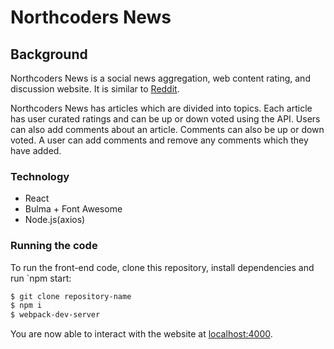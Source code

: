 # Northcoders News

## Background

Northcoders News is a social news aggregation, web content rating, and discussion website. It is similar to [Reddit](https://www.reddit.com/).

Northcoders News has articles which are divided into topics. Each article has user curated ratings and can be up or down voted using the API.
Users can also add comments about an article. Comments can also be up or down voted. A user can add comments and remove any comments which
they have added.

### Technology
- React
- Bulma + Font Awesome
- Node.js(axios)

### Running the code

To run the front-end code, clone this repository, install dependencies and run `npm start:

```bash
$ git clone repository-name
$ npm i
$ webpack-dev-server
```
You are now able to interact with the website at <localhost:4000>.
